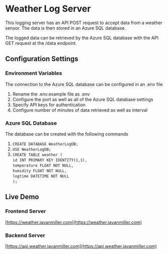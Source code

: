 # Weather Log Server
This logging server has an API POST request to accept data from a weather sensor. The data is then stored in an Azure SQL database.

The logged data can be retrieved by the Azure SQL database with the API GET request at the /data endpoint.

## Configuration Settings
### Environment Variables 
The connection to the Azure SQL database can be configured in an .env file
1. Rename the .env.example file as .env
2. Configure the port as well as all of the Azure SQL database settings
3. Specify API keys for authentication
4. Configure number of minutes of data retrieved as well as interval

### Azure SQL Database
The database can be created with the following commands
1. `CREATE DATABASE WeatherLogDB;`
2. `USE WeatherLogDB;`
3. `CREATE TABLE weather (`  
    `id INT PRIMARY KEY IDENTITY(1,1),  `  
    `temperature FLOAT NOT NULL,`  
    `humidity FLOAT NOT NULL,`  
    `logtime DATETIME NOT NULL`  
`);`  

## Live Demo
### Frontend Server
[https://weather.javanmiller.com](https://weather.javanmiller.com)

### Backend Server
[https://api.weather.javanmiller.com](https://api.weather.javanmiller.com)

